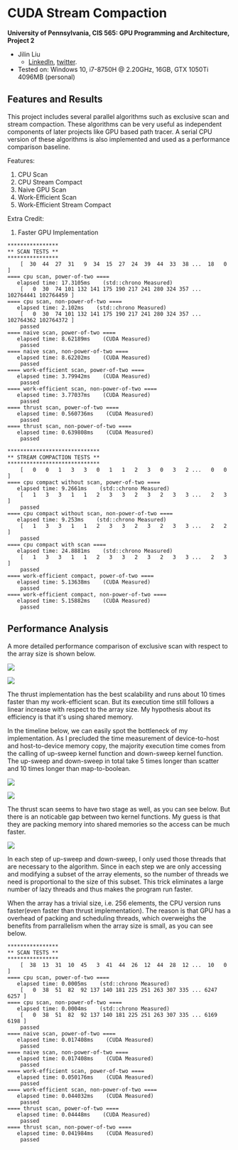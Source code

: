 CUDA Stream Compaction
======================

**University of Pennsylvania, CIS 565: GPU Programming and Architecture, Project 2**

* Jilin Liu
  * [LinkedIn](https://www.linkedin.com/in/jilin-liu-61b273192/), [twitter](https://twitter.com/Jilin18043110).
* Tested on: Windows 10, i7-8750H @ 2.20GHz, 16GB, GTX 1050Ti 4096MB (personal)

## Features and Results

This project includes several parallel algorithms such as exclusive scan and stream compaction. These algorithms can be very useful as independent components of later projects like GPU based path tracer. A serial CPU version of these algorithms is also implemented and used as a performance comparison baseline.

Features:
1. CPU Scan
2. CPU Stream Compact
3. Naive GPU Scan
4. Work-Efficient Scan
5. Work-Efficient Stream Compact

Extra Credit:
1. Faster GPU Implementation

```
****************
** SCAN TESTS **
****************
    [  30  44  27  31   9  34  15  27  24  39  44  33  38 ...  18   0 ]
==== cpu scan, power-of-two ====
   elapsed time: 17.3105ms    (std::chrono Measured)
    [   0  30  74 101 132 141 175 190 217 241 280 324 357 ... 102764441 102764459 ]
==== cpu scan, non-power-of-two ====
   elapsed time: 2.102ms    (std::chrono Measured)
    [   0  30  74 101 132 141 175 190 217 241 280 324 357 ... 102764362 102764372 ]
    passed
==== naive scan, power-of-two ====
   elapsed time: 8.62189ms    (CUDA Measured)
    passed
==== naive scan, non-power-of-two ====
   elapsed time: 8.62202ms    (CUDA Measured)
    passed
==== work-efficient scan, power-of-two ====
   elapsed time: 3.79942ms    (CUDA Measured)
    passed
==== work-efficient scan, non-power-of-two ====
   elapsed time: 3.77037ms    (CUDA Measured)
    passed
==== thrust scan, power-of-two ====
   elapsed time: 0.560736ms    (CUDA Measured)
    passed
==== thrust scan, non-power-of-two ====
   elapsed time: 0.639808ms    (CUDA Measured)
    passed

*****************************
** STREAM COMPACTION TESTS **
*****************************
    [   0   0   1   3   3   0   1   1   2   3   0   3   2 ...   0   0 ]
==== cpu compact without scan, power-of-two ====
   elapsed time: 9.2661ms    (std::chrono Measured)
    [   1   3   3   1   1   2   3   3   2   3   2   3   3 ...   2   3 ]
    passed
==== cpu compact without scan, non-power-of-two ====
   elapsed time: 9.253ms    (std::chrono Measured)
    [   1   3   3   1   1   2   3   3   2   3   2   3   3 ...   2   2 ]
    passed
==== cpu compact with scan ====
   elapsed time: 24.8881ms    (std::chrono Measured)
    [   1   3   3   1   1   2   3   3   2   3   2   3   3 ...   2   3 ]
    passed
==== work-efficient compact, power-of-two ====
   elapsed time: 5.13638ms    (CUDA Measured)
    passed
==== work-efficient compact, non-power-of-two ====
   elapsed time: 5.15882ms    (CUDA Measured)
    passed
```

## Performance Analysis

A more detailed performance comparison of exclusive scan with respect to the array size is shown below.

![](./images/comp1.JPG)

![](./images/comp2.JPG)

The thrust implementation has the best scalability and runs about 10 times faster than my work-efficient scan. But its execution time still follows a linear increase with respect to the array size. My hypothesis about its efficiency is that it's using shared memory.

In the timeline below, we can easily spot the bottleneck of my implementation. As I precluded the time measurement of device-to-host and host-to-device memory copy, the majority execution time comes from the calling of up-sweep kernel function and down-sweep kernel function. The up-sweep and down-sweep in total take 5 times longer than scatter and 10 times longer than map-to-boolean.

![](./images/t.JPG)

![](./images/t2.JPG)

The thrust scan seems to have two stage as well, as you can see below. But there is an noticable gap between two kernel functions. My guess is that they are packing memory into shared memories so the access can be much faster.

![](./images/thrust.JPG)

In each step of up-sweep and down-sweep, I only used those threads that are necessary to the algorithm. Since in each step we are only accessing and modifying a subset of the array elements, so the number of threads we need is proportional to the size of this subset. This trick eliminates a large number of lazy threads and thus makes the program run faster.

When the array has a trivial size, i.e. 256 elements, the CPU version runs faster(even faster than thrust implementation). The reason is that GPU has a overhead of packing and scheduling threads, which overweighs the benefits from parrallelism when the array size is small, as you can see below.

```
****************
** SCAN TESTS **
****************
    [  38  13  31  10  45   3  41  44  26  12  44  28  12 ...  10   0 ]
==== cpu scan, power-of-two ====
   elapsed time: 0.0005ms    (std::chrono Measured)
    [   0  38  51  82  92 137 140 181 225 251 263 307 335 ... 6247 6257 ]
==== cpu scan, non-power-of-two ====
   elapsed time: 0.0004ms    (std::chrono Measured)
    [   0  38  51  82  92 137 140 181 225 251 263 307 335 ... 6169 6198 ]
    passed
==== naive scan, power-of-two ====
   elapsed time: 0.017408ms    (CUDA Measured)
    passed
==== naive scan, non-power-of-two ====
   elapsed time: 0.017408ms    (CUDA Measured)
    passed
==== work-efficient scan, power-of-two ====
   elapsed time: 0.050176ms    (CUDA Measured)
    passed
==== work-efficient scan, non-power-of-two ====
   elapsed time: 0.044032ms    (CUDA Measured)
    passed
==== thrust scan, power-of-two ====
   elapsed time: 0.04448ms    (CUDA Measured)
    passed
==== thrust scan, non-power-of-two ====
   elapsed time: 0.041984ms    (CUDA Measured)
    passed
```


